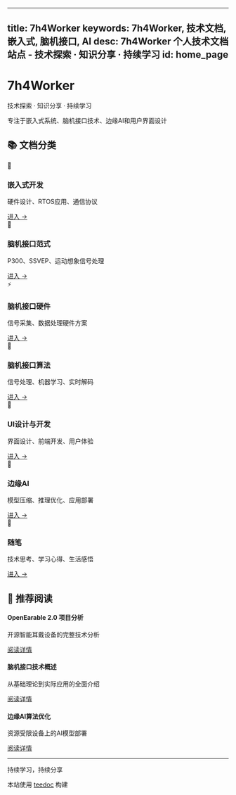 
---
title: 7h4Worker
keywords: 7h4Worker, 技术文档, 嵌入式, 脑机接口, AI
desc: 7h4Worker 个人技术文档站点 - 技术探索 · 知识分享 · 持续学习
id: home_page
---

<div class="home-header">
    <h1>7h4Worker</h1>
    <p class="subtitle">技术探索 · 知识分享 · 持续学习</p>
    <p class="description">
        专注于嵌入式系统、脑机接口技术、边缘AI和用户界面设计
    </p>
</div>

## 📚 文档分类

<div class="categories-grid">
    <div class="category-card">
        <div class="category-icon">🔧</div>
        <h3>嵌入式开发</h3>
        <p>硬件设计、RTOS应用、通信协议</p>
        <a href="./embedded_dev/" class="category-link">进入 →</a>
    </div>

<div class="category-card">
<div class="category-icon">🧠</div>
<h3>脑机接口范式</h3>
<p>P300、SSVEP、运动想象信号处理</p>
<a href="./bci_paradigms/" class="category-link">进入 →</a>
</div>

<div class="category-card">
<div class="category-icon">⚡</div>
<h3>脑机接口硬件</h3>
<p>信号采集、数据处理硬件方案</p>
<a href="./bci_hardware/" class="category-link">进入 →</a>
</div>

<div class="category-card">
<div class="category-icon">🤖</div>
<h3>脑机接口算法</h3>
<p>信号处理、机器学习、实时解码</p>
<a href="./bci_algorithms/" class="category-link">进入 →</a>
</div>

<div class="category-card">
<div class="category-icon">🎨</div>
<h3>UI设计与开发</h3>
<p>界面设计、前端开发、用户体验</p>
<a href="./ui_development/" class="category-link">进入 →</a>
</div>

<div class="category-card">
<div class="category-icon">🚀</div>
<h3>边缘AI</h3>
<p>模型压缩、推理优化、应用部署</p>
<a href="./edge_ai/" class="category-link">进入 →</a>
</div>

<div class="category-card">
<div class="category-icon">📝</div>
<h3>随笔</h3>
<p>技术思考、学习心得、生活感悟</p>
<a href="./essays/" class="category-link">进入 →</a>
</div>
</div>

## 🌟 推荐阅读

<div class="featured-content">
<div class="featured-item">
<h4>OpenEarable 2.0 项目分析</h4>
<p>开源智能耳戴设备的完整技术分析</p>
<a href="./embedded_dev/openearable/">阅读详情</a>
</div>

<div class="featured-item">
<h4>脑机接口技术概述</h4>
<p>从基础理论到实际应用的全面介绍</p>
<a href="./bci_paradigms/">阅读详情</a>
</div>

<div class="featured-item">
<h4>边缘AI算法优化</h4>
<p>资源受限设备上的AI模型部署</p>
<a href="./edge_ai/">阅读详情</a>
</div>
</div>

---

<div class="site-footer">
    <p>持续学习，持续分享</p>
    <p>本站使用 <a href="https://github.com/teedoc/teedoc" target="_blank">teedoc</a> 构建</p>
</div>

